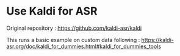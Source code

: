 # Use Kaldi for ASR

Original repository : https://github.com/kaldi-asr/kaldi

This runs a basic example on custom data following : https://kaldi-asr.org/doc/kaldi_for_dummies.html#kaldi_for_dummies_tools